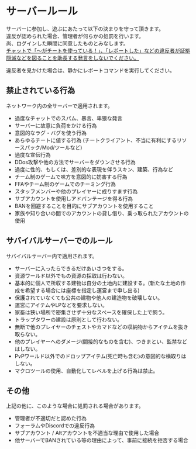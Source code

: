 # サーバールール

サーバーに参加し、遊ぶにあたって以下の決まりを守って頂きます。  
違反が認められた場合、管理者が何らかの処罰を行います。  
尚、ログインした瞬間に同意したものとみなします。  
<u>チャットで「～がチートを使っている！」、「レポートした」などの違反者が証拠隠滅などを図ることを助長する発言をしないでください。</u>

違反者を見かけた場合は、静かにレポートコマンドを実行してください。

## 禁止されている行為
ネットワーク内の全サーバーで適用されます。
  * 過度なチャットでのスパム、暴言、卑猥な発言
  * サーバーに故意に負荷をかける行為
  * 意図的なラグ・バグを使う行為
  * あらゆるチートに値する行為 (チートクライアント、不当に有利にするリソースパック/Mod/ツールなど)
  * 過度な宣伝行為
  * DDos攻撃や他の方法でサーバーをダウンさせる行為
  * 過度に性的、もしくは、差別的な表現を伴うスキン、建築、行為など
  * チーム制のゲームで味方を意図的に妨害する行為
  * FFAやチーム制のゲームでのチーミング行為
  * スタッフメンバーや他のプレイヤーに成りすます行為
  * サブアカウントを使用しアドバンテージを得る行為
  * BANを回避することを目的にサブアカウントを使用すること
  * 家族や知り合いの間でのアカウントの貸し借り、乗っ取られたアカウントの使用

## サバイバルサーバーでのルール
サバイバルサーバー内で適用されます。
  * サーバーに入ったらできるだけあいさつをする。
  * 資源ワールド以外でもの資源の採取は行わない。
  * 基本的に個人で所収する建物は自分の土地内に建設する。(新たな土地の作成を希望する場合には座標を指定し運営まで申し出る)
  * 保護されていなくても公共の建物や他人の建造物を破壊しない。
  * 運営にアイテムやLPなどを要求しない。
  * 家畜は狭い場所で密集させず十分なスペースを確保した上で飼う。
  * トラップタワーの建設は原則として行わない。
  * 無断で他のプレイヤーのチェストやカマドなどの収納物からアイテムを抜き取らない。
  * 他のプレイヤーへのダメージ(間接的なものを含む)、つきまとい、監禁などはしない。
  * PvPワールド以外でのドロップアイテム(死亡時も含む)の意図的な横取りはしない。
  * マクロツールの使用、自動化してレベルを上げる行為は禁止。

## その他
上記の他に、このような場合に処罰される場合があります。
  * 管理者が不適切だと認めた行為
  * フォーラムやDiscordでの違反行為
  * サブアカウント / Altアカウントを不適当な理由で使用した場合
  * 他サーバーでBANされている等の理由によって、事前に接続を拒否する場合
